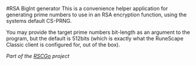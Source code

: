 #RSA BigInt generator
This is a convenience helper application for generating prime numbers to use in an RSA encryption function, using the systems default CS-PRNG.

You may provide the target prime numbers bit-length as an argument to the program, but the default is 512bits (which is exactly what the RuneScape Classic client is configured for, out of the box).

*Part of the [RSCGo](https://github.com/spkaeros/RSCGo) project*
